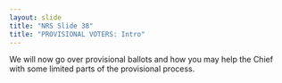 ```yaml
---
layout: slide
title: "NRS Slide 38"
title: "PROVISIONAL VOTERS: Intro"
---
```


We will now go over provisional ballots and how you may help the Chief with some limited parts of the provisional process.
